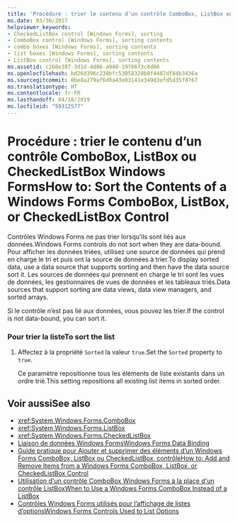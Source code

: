```yaml
---
title: 'Procédure : trier le contenu d’un contrôle ComboBox, ListBox ou CheckedListBox Windows Forms'
ms.date: 03/30/2017
helpviewer_keywords:
- CheckedListBox control [Windows Forms], sorting
- ComboBox control [Windows Forms], sorting contents
- combo boxes [Windows Forms], sorting contents
- list boxes [Windows Forms], sorting contents
- ListBox control [Windows Forms], sorting contents
ms.assetid: c268e387-3d1d-4d86-a940-19f6673c8d06
ms.openlocfilehash: bd26d396c238bfc53858320b8f4487df84b3436a
ms.sourcegitcommit: 0be8a279af6d8a43e03141e349d3efd5d35f8767
ms.translationtype: HT
ms.contentlocale: fr-FR
ms.lasthandoff: 04/18/2019
ms.locfileid: "59312577"
---
```

# <a name="how-to-sort-the-contents-of-a-windows-forms-combobox-listbox-or-checkedlistbox-control"></a><span data-ttu-id="b87b0-102">Procédure : trier le contenu d’un contrôle ComboBox, ListBox ou CheckedListBox Windows Forms</span><span class="sxs-lookup"><span data-stu-id="b87b0-102">How to: Sort the Contents of a Windows Forms ComboBox, ListBox, or CheckedListBox Control</span></span>
<span data-ttu-id="b87b0-103">Contrôles Windows Forms ne pas trier lorsqu’ils sont liés aux données.</span><span class="sxs-lookup"><span data-stu-id="b87b0-103">Windows Forms controls do not sort when they are data-bound.</span></span> <span data-ttu-id="b87b0-104">Pour afficher les données triées, utilisez une source de données qui prend en charge le tri et puis ont la source de données à trier.</span><span class="sxs-lookup"><span data-stu-id="b87b0-104">To display sorted data, use a data source that supports sorting and then have the data source sort it.</span></span> <span data-ttu-id="b87b0-105">Les sources de données qui prennent en charge le tri sont les vues de données, les gestionnaires de vues de données et les tableaux triés.</span><span class="sxs-lookup"><span data-stu-id="b87b0-105">Data sources that support sorting are data views, data view managers, and sorted arrays.</span></span>  
  
 <span data-ttu-id="b87b0-106">Si le contrôle n’est pas lié aux données, vous pouvez les trier.</span><span class="sxs-lookup"><span data-stu-id="b87b0-106">If the control is not data-bound, you can sort it.</span></span>  
  
### <a name="to-sort-the-list"></a><span data-ttu-id="b87b0-107">Pour trier la liste</span><span class="sxs-lookup"><span data-stu-id="b87b0-107">To sort the list</span></span>  
  
1. <span data-ttu-id="b87b0-108">Affectez à la propriété `Sorted` la valeur `true`.</span><span class="sxs-lookup"><span data-stu-id="b87b0-108">Set the `Sorted` property to `true`.</span></span>  
  
     <span data-ttu-id="b87b0-109">Ce paramètre repositionne tous les éléments de liste existants dans un ordre trié.</span><span class="sxs-lookup"><span data-stu-id="b87b0-109">This setting repositions all existing list items in sorted order.</span></span>  
  
## <a name="see-also"></a><span data-ttu-id="b87b0-110">Voir aussi</span><span class="sxs-lookup"><span data-stu-id="b87b0-110">See also</span></span>

- <xref:System.Windows.Forms.ComboBox>
- <xref:System.Windows.Forms.ListBox>
- <xref:System.Windows.Forms.CheckedListBox>
- [<span data-ttu-id="b87b0-111">Liaison de données Windows Forms</span><span class="sxs-lookup"><span data-stu-id="b87b0-111">Windows Forms Data Binding</span></span>](../windows-forms-data-binding.md)
- [<span data-ttu-id="b87b0-112">Guide pratique pour Ajouter et supprimer des éléments d’un Windows Forms ComboBox, ListBox ou CheckedListBox, contrôle</span><span class="sxs-lookup"><span data-stu-id="b87b0-112">How to: Add and Remove Items from a Windows Forms ComboBox, ListBox, or CheckedListBox Control</span></span>](add-and-remove-items-from-a-wf-combobox.md)
- [<span data-ttu-id="b87b0-113">Utilisation d'un contrôle ComboBox Windows Forms à la place d'un contrôle ListBox</span><span class="sxs-lookup"><span data-stu-id="b87b0-113">When to Use a Windows Forms ComboBox Instead of a ListBox</span></span>](when-to-use-a-windows-forms-combobox-instead-of-a-listbox.md)
- [<span data-ttu-id="b87b0-114">Contrôles Windows Forms utilisés pour l’affichage de listes d’options</span><span class="sxs-lookup"><span data-stu-id="b87b0-114">Windows Forms Controls Used to List Options</span></span>](windows-forms-controls-used-to-list-options.md)
